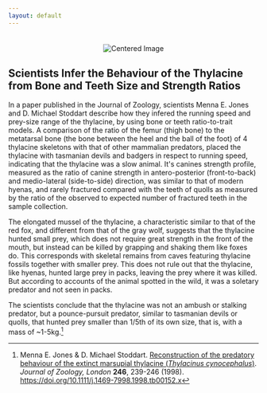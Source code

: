 ```yaml
---
layout: default
---
```


<div style="text-align: center;">
  <img src="{{ site.baseurl }}/docs/images/header.natural_history.png" alt="Centered Image" style="margin-top: 20px;">
</div>

## Scientists Infer the Behaviour of the Thylacine from Bone and Teeth Size and Strength Ratios

<span class="dropcap">I</span>n a paper published in the Journal of Zoology, scientists Menna E. Jones and D. Michael Stoddart describe how they infered the running speed and prey-size range of the thylacine, by using bone or teeth ratio-to-trait models. A comparison of the ratio of the femur (thigh bone) to the metatarsal bone (the bone between the heel and the ball of the foot) of 4 thylacine skeletons with that of other mammalian predators, placed the thylacine with tasmanian devils and badgers in respect to running speed, indicating that the thylacine was a slow animal. It's canines strength profile, measured as the ratio of canine strength in antero-posterior (front-to-back) and medio-lateral (side-to-side) direction, was similar to that of modern hyenas, and rarely fractured compared with the teeth of quolls as measured by the ratio of the observed to expected number of fractured teeth in the sample collection.

The elongated mussel of the thylacine, a characteristic similar to that of the red fox, and different from that of the gray wolf, suggests that the thylacine hunted small prey, which does not require great strength in the front of the mouth, but instead can be killed by grapping and shaking them like foxes do. This corresponds with skeletal remains from caves featuring thylacine fossils together with smaller prey. This does not rule out that the thylacine, like hyenas, hunted large prey in packs, leaving the prey where it was killed. But according to accounts of the animal spotted in the wild, it was a soletary predator and not seen in packs.

The scientists conclude that the thylacine was not an ambush or stalking predator, but a pounce-pursuit predator, similar to tasmanian devils or quolls, that hunted prey smaller than 1/5th of its own size, that is, with a mass of ~1-5kg.[^1]

[^1]: Menna E. Jones & D. Michael Stoddart. [Reconstruction of the predatory behaviour of the extinct marsupial thylacine (*Thylacinus cynocephalus*)](https://zslpublications.onlinelibrary.wiley.com/doi/epdf/10.1111/j.1469-7998.1998.tb00152.x). *Journal of Zoology, London* __246__, 239-246 (1998). https://doi.org/10.1111/j.1469-7998.1998.tb00152.x 